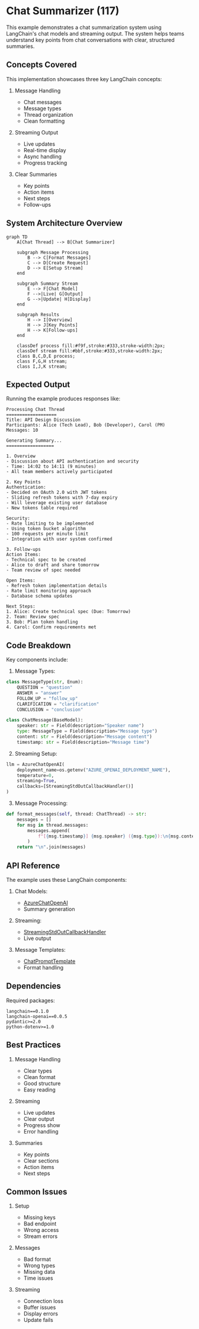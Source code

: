 # Chat Summarizer (117)

This example demonstrates a chat summarization system using LangChain's chat models and streaming output. The system helps teams understand key points from chat conversations with clear, structured summaries.

## Concepts Covered

This implementation showcases three key LangChain concepts:

1. Message Handling
   - Chat messages
   - Message types
   - Thread organization
   - Clean formatting

2. Streaming Output
   - Live updates
   - Real-time display
   - Async handling
   - Progress tracking

3. Clear Summaries
   - Key points
   - Action items
   - Next steps
   - Follow-ups

## System Architecture Overview

```mermaid
graph TD
    A[Chat Thread] --> B[Chat Summarizer]
    
    subgraph Message Processing
        B --> C[Format Messages]
        C --> D[Create Request]
        D --> E[Setup Stream]
    end
    
    subgraph Summary Stream
        E --> F[Chat Model]
        F -->|Live| G[Output]
        G -->|Update| H[Display]
    end
    
    subgraph Results
        H --> I[Overview]
        H --> J[Key Points]
        H --> K[Follow-ups]
    end

    classDef process fill:#f9f,stroke:#333,stroke-width:2px;
    classDef stream fill:#bbf,stroke:#333,stroke-width:2px;
    class B,C,D,E process;
    class F,G,H stream;
    class I,J,K stream;
```

## Expected Output

Running the example produces responses like:

```
Processing Chat Thread
===================
Title: API Design Discussion
Participants: Alice (Tech Lead), Bob (Developer), Carol (PM)
Messages: 10

Generating Summary...
==================

1. Overview
- Discussion about API authentication and security
- Time: 14:02 to 14:11 (9 minutes)
- All team members actively participated

2. Key Points
Authentication:
- Decided on OAuth 2.0 with JWT tokens
- Sliding refresh tokens with 7-day expiry
- Will leverage existing user database
- New tokens table required

Security:
- Rate limiting to be implemented
- Using token bucket algorithm
- 100 requests per minute limit
- Integration with user system confirmed

3. Follow-ups
Action Items:
- Technical spec to be created
- Alice to draft and share tomorrow
- Team review of spec needed

Open Items:
- Refresh token implementation details
- Rate limit monitoring approach
- Database schema updates

Next Steps:
1. Alice: Create technical spec (Due: Tomorrow)
2. Team: Review spec
3. Bob: Plan token handling
4. Carol: Confirm requirements met
```

## Code Breakdown

Key components include:

1. Message Types:
```python
class MessageType(str, Enum):
    QUESTION = "question"
    ANSWER = "answer"
    FOLLOW_UP = "follow_up"
    CLARIFICATION = "clarification"
    CONCLUSION = "conclusion"

class ChatMessage(BaseModel):
    speaker: str = Field(description="Speaker name")
    type: MessageType = Field(description="Message type")
    content: str = Field(description="Message content")
    timestamp: str = Field(description="Message time")
```

2. Streaming Setup:
```python
llm = AzureChatOpenAI(
    deployment_name=os.getenv("AZURE_OPENAI_DEPLOYMENT_NAME"),
    temperature=0,
    streaming=True,
    callbacks=[StreamingStdOutCallbackHandler()]
)
```

3. Message Processing:
```python
def format_messages(self, thread: ChatThread) -> str:
    messages = []
    for msg in thread.messages:
        messages.append(
            f"[{msg.timestamp}] {msg.speaker} ({msg.type}):\n{msg.content}\n"
        )
    return "\n".join(messages)
```

## API Reference

The example uses these LangChain components:

1. Chat Models:
   - [AzureChatOpenAI](https://api.python.langchain.com/en/latest/chat_models/langchain_openai.chat_models.AzureChatOpenAI.html)
   - Summary generation

2. Streaming:
   - [StreamingStdOutCallbackHandler](https://api.python.langchain.com/en/latest/callbacks/langchain.callbacks.streaming_stdout.StreamingStdOutCallbackHandler.html)
   - Live output

3. Message Templates:
   - [ChatPromptTemplate](https://api.python.langchain.com/en/latest/prompts/langchain_core.prompts.chat.ChatPromptTemplate.html)
   - Format handling

## Dependencies

Required packages:
```
langchain==0.1.0
langchain-openai==0.0.5
pydantic>=2.0
python-dotenv>=1.0
```

## Best Practices

1. Message Handling
   - Clear types
   - Clean format
   - Good structure
   - Easy reading

2. Streaming
   - Live updates
   - Clear output
   - Progress show
   - Error handling

3. Summaries
   - Key points
   - Clear sections
   - Action items
   - Next steps

## Common Issues

1. Setup
   - Missing keys
   - Bad endpoint
   - Wrong access
   - Stream errors

2. Messages
   - Bad format
   - Wrong types
   - Missing data
   - Time issues

3. Streaming
   - Connection loss
   - Buffer issues
   - Display errors
   - Update fails
